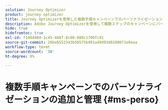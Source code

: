 ```yaml
---
solution: Journey Optimizer
product: journey optimizer
title: Journey Optimizerを使用した複数手順キャンペーンでのパーソナライゼーションの追加と管理
description: Adobe Journey Optimizerを使用して複数ステップのキャンペーンにパーソナライゼーションを追加する方法を説明します
hide: true
hidefromtoc: true
exl-id: f148440d-1c45-408f-8c00-080c1700fc91
source-git-commit: 26be6552343b50575b491a49d93d0280071e0eaa
workflow-type: tm+mt
source-wordcount: '30'
ht-degree: 0%

---
```


# 複数手順キャンペーンでのパーソナライゼーションの追加と管理 {#ms-perso}
